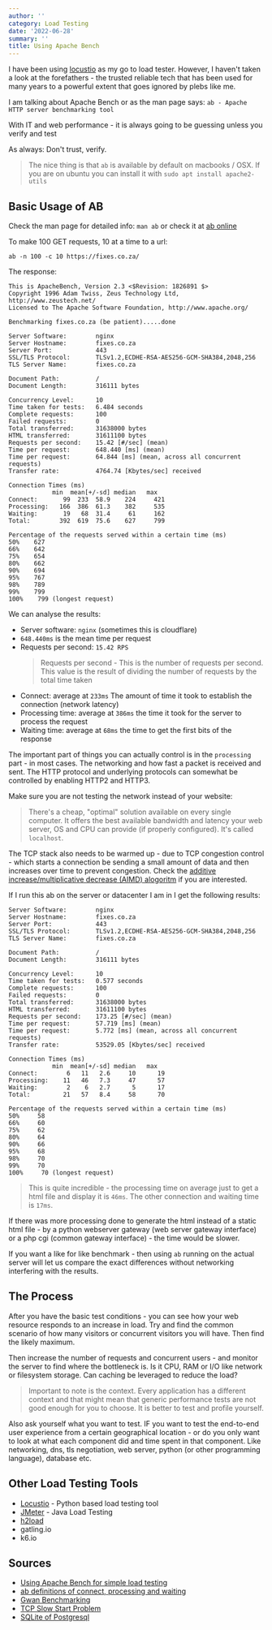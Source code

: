 ```yaml
---
author: ''
category: Load Testing
date: '2022-06-28'
summary: ''
title: Using Apache Bench
---
```


I have been using [locustio](https://locust.io/) as my go to load tester.
However, I haven't taken a look at the forefathers - the trusted reliable tech that has been used for many years to a powerful extent that goes ignored by plebs like me.

I am talking about Apache Bench or as the man page says: `ab - Apache HTTP server benchmarking tool`

With IT and web performance - it is always going to be guessing unless you verify and test

As always: Don't trust, verify.

> The nice thing is that `ab` is available by default on macbooks / OSX. If you are on ubuntu you can install it with `sudo apt install apache2-utils `

## Basic Usage of AB

Check the man page for detailed info: `man ab` or check it at [ab online](https://httpd.apache.org/docs/2.4/programs/ab.html)

To make 100 GET requests, 10 at a time to a url:

    ab -n 100 -c 10 https://fixes.co.za/

The response:

    This is ApacheBench, Version 2.3 <$Revision: 1826891 $>
    Copyright 1996 Adam Twiss, Zeus Technology Ltd, http://www.zeustech.net/
    Licensed to The Apache Software Foundation, http://www.apache.org/

    Benchmarking fixes.co.za (be patient).....done

    Server Software:        nginx
    Server Hostname:        fixes.co.za
    Server Port:            443
    SSL/TLS Protocol:       TLSv1.2,ECDHE-RSA-AES256-GCM-SHA384,2048,256
    TLS Server Name:        fixes.co.za

    Document Path:          /
    Document Length:        316111 bytes

    Concurrency Level:      10
    Time taken for tests:   6.484 seconds
    Complete requests:      100
    Failed requests:        0
    Total transferred:      31638000 bytes
    HTML transferred:       31611100 bytes
    Requests per second:    15.42 [#/sec] (mean)
    Time per request:       648.440 [ms] (mean)
    Time per request:       64.844 [ms] (mean, across all concurrent requests)
    Transfer rate:          4764.74 [Kbytes/sec] received

    Connection Times (ms)
                min  mean[+/-sd] median   max
    Connect:       99  233  58.9    224     421
    Processing:   166  386  61.3    382     535
    Waiting:       19   68  31.4     61     162
    Total:        392  619  75.6    627     799

    Percentage of the requests served within a certain time (ms)
    50%    627
    66%    642
    75%    654
    80%    662
    90%    694
    95%    767
    98%    789
    99%    799
    100%    799 (longest request)

We can analyse the results:

* Server software: `nginx` (sometimes this is cloudflare)
* `648.440ms` is the mean time per request
* Requests per second: `15.42 RPS`
    > Requests per second - This is the number of requests per second. This value is the result of dividing the number of requests by the total time taken
* Connect: average at `233ms` The amount of time it took to establish the connection (network latency)
* Processing time: average at `386ms` the time it took for the server to process the request
* Waiting time: average at `68ms` the time to get the first bits of the response

The important part of things you can actually control is in the `processing` part - in most cases. The networking and how fast a packet is received and sent. The HTTP protocol and underlying protocols can somewhat be controlled by enabling HTTP2 and HTTP3.

Make sure you are not testing the network instead of your website:

> There's a cheap, "optimal" solution available on every single computer. It offers the best available bandwidth and latency your web server, OS and CPU can provide (if properly configured). It's called `localhost`. 

The TCP stack also needs to be warmed up - due to TCP congestion control - which starts a connection be sending a small amount of data and then increases over time to prevent congestion. Check the [additive increase/multiplicative decrease (AIMD) alogoritm](https://en.wikipedia.org/wiki/Additive_increase/multiplicative_decrease) if you are interested.

If I run this ab on the server or datacenter I am in I get the following results:

    Server Software:        nginx
    Server Hostname:        fixes.co.za
    Server Port:            443
    SSL/TLS Protocol:       TLSv1.2,ECDHE-RSA-AES256-GCM-SHA384,2048,256
    TLS Server Name:        fixes.co.za

    Document Path:          /
    Document Length:        316111 bytes

    Concurrency Level:      10
    Time taken for tests:   0.577 seconds
    Complete requests:      100
    Failed requests:        0
    Total transferred:      31638000 bytes
    HTML transferred:       31611100 bytes
    Requests per second:    173.25 [#/sec] (mean)
    Time per request:       57.719 [ms] (mean)
    Time per request:       5.772 [ms] (mean, across all concurrent requests)
    Transfer rate:          53529.05 [Kbytes/sec] received

    Connection Times (ms)
                min  mean[+/-sd] median   max
    Connect:        6   11   2.6     10      19
    Processing:    11   46   7.3     47      57
    Waiting:        2    6   2.7      5      17
    Total:         21   57   8.4     58      70

    Percentage of the requests served within a certain time (ms)
    50%     58
    66%     60
    75%     62
    80%     64
    90%     66
    95%     68
    98%     70
    99%     70
    100%     70 (longest request)

> This is quite incredible - the processing time on average just to get a html file and display it is `46ms`. The other connection and waiting time is `17ms`.

If there was more processing done to generate the html instead of a static html file - by a python webserver gateway (web server gateway interface) or a php cgi (common gateway interface) - the time would be slower.

If you want a like for like benchmark - then using `ab` running on the actual server will let us compare the exact differences without networking interfering with the results.

## The Process

After you have the basic test conditions - you can see how your web resource responds to an increase in load.
Try and find the common scenario of how many visitors or concurrent visitors you will have. Then find the likely maximum.

Then increase the number of requests and concurrent users - and monitor the server to find where the bottleneck is. Is it CPU, RAM or I/O like network or filesystem storage.
Can caching be leveraged to reduce the load?

> Important to note is the context. Every application has a different context and that might mean that generic performance tests are not good enough for you to choose. It is better to test and profile yourself.

Also ask yourself what you want to test.
IF you want to test the end-to-end user experience from a certain geographical location - or do you only want to look at what each component did and time spent in that component. Like networking, dns, tls negotiation, web server, python (or other programming language), database etc.

## Other Load Testing Tools

* [Locustio](https://locust.io/) - Python based load testing tool
* [JMeter](https://jmeter.apache.org/) - Java Load Testing
* [h2load](https://nghttp2.org/documentation/h2load.1.html)
* gatling.io
* k6.io

## Sources

* [Using Apache Bench for simple load testing ](https://vyspiansky.github.io/2019/12/02/apache-bench-for-load-testing/)
* [ab definitions of connect, processing and waiting](https://stackoverflow.com/questions/2820306/definition-of-connect-processing-waiting-in-apache-bench)
* [Gwan Benchmarking](http://gwan.com/en_apachebench_httperf.html)
* [TCP Slow Start Problem](https://sirupsen.com/napkin/problem-15)
* [SQLite of Postgresql](https://www.twilio.com/blog/sqlite-postgresql-complicated)